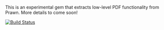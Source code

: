 This is an experimental gem that extracts low-level PDF functionality from
Prawn. More details to come soon!

[![Build Status](https://travis-ci.org/prawnpdf/prawn.png?branch=master)](https://travis-ci.org/prawnpdf/prawn)
